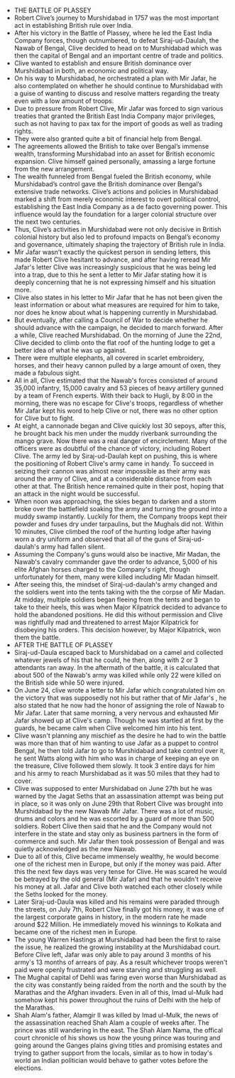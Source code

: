 - THE BATTLE OF PLASSEY
- Robert Clive’s journey to Murshidabad in 1757 was the most important act in establishing British rule over India.
- After his victory in the Battle of Plassey, where he led the East India Company forces, though outnumbered,  to defeat Siraj-ud-Daulah, the Nawab of Bengal, Clive decided to head on to Murshidabad which was then the capital of Bengal and an important centre of trade and politics.
- Clive wanted to establish and ensure British dominance over Murshidabad in both, an economic and political way.
- On his way to Murshidabad, he orchestrated a plan with Mir Jafar, he also contemplated on whether he should continue to Murshidabad with a guise of wanting to discuss and resolve matters regarding the treaty even with a low amount of troops.
- Due to pressure from Robert Clive, Mir Jafar was forced to sign various treaties that granted the British East India Company major privileges, such as not having to pax tax for the import of goods as well as trading rights.
- They were also granted quite a bit of financial help from Bengal.
- The agreements allowed the British to take over Bengal’s immense wealth, transforming Murshidabad into an asset for British economic expansion. Clive himself gained personally, amassing a large fortune from the new arrangement.
- The wealth funneled from Bengal fueled the British economy, while Murshidabad’s control gave the British dominance over Bengal’s extensive trade networks. Clive’s actions and policies in Murshidabad marked a shift from merely economic interest to overt political control, establishing the East India Company as a de facto governing power. This influence would lay the foundation for a larger colonial structure over the next two centuries.
- Thus, Clive’s activities in Murshidabad were not only decisive in British colonial history but also led to profound impacts on Bengal’s economy and governance, ultimately shaping the trajectory of British rule in India.
- Mir Jafar wasn't exactly the quickest person in sending letters, this made Robert Clive hesitant to advance, and after having reread Mir Jafar's letter Clive was increasingly suspicious that he was being led into a trap, due to this he sent a letter to Mir Jafar stating how it is deeply concerning that he is not expressing himself and his situation more.
- Clive also states in his letter to Mir Jafar that he has not been given the least information or about what measures are required for him to take, nor does he know about what is happening currently in Murshidabad.
- But eventually, after calling a Council of War to decide whether he should advance with the campaign, he decided to march forward. After a while, Clive reached Murshidabad. On the morning of June the 22nd, Clive decided to climb onto the flat roof of the hunting lodge to get a better idea of what he was up against.
- There were multiple elephants, all covered in scarlet embroidery, horses, and their heavy cannon pulled by a large amount of oxen, they made a fabulous sight.
- All in all, Clive estimated that the Nawab's forces consisted of around 35,000 infantry, 15,000 cavalry and 53 pieces of heavy artillery gunned by a team of French experts. With their back to Hugli, by 8:00 in the morning, there was no escape for Clive's troops, regardless of whether Mir Jafar kept his word to help Clive or not, there was no other option for Clive but to fight.
- At eight, a cannonade began and Clive quickly lost 30 sepoys, after this, he brought back his men under the muddy riverbank surrounding the mango grave. Now there was a real danger of encirclement. Many of the officers were as doubtful of the chance of victory, including Robert Clive. The army led by Siraj-ud-Daulah kept on pushing, this is where the positioning of Robert Clive's army came in handy. To succeed in seizing their cannon was almost near impossible as their army was around the army of Clive, and at a considerable distance from each other at that. The British hence remained quite in their post, hoping that an attack in the night would be successful.
- When noon was approaching, the skies began to darken and a storm broke over the battlefield soaking the army and turning the ground into a muddy swamp instantly. Luckily for them, the Company troops kept their powder and fuses dry under tarpaulins, but the Mughals did not. Within 10 minutes, Clive climbed the roof of the hunting lodge after having worn a dry uniform and observed that all of the guns of Siraj-ud-daulah's army had fallen silent.
- Assuming the Company's guns would also be inactive, Mir Madan, the Nawab's cavalry commander gave the order to advance, 5,000 of his elite Afghan horses charged to the Company's right, though unfortunately for them, many were killed including Mir Madan himself.
- After seeing this, the mindset of Siraj-ud-daulah's army changed and the soldiers went into the tents taking with the the corpse of Mir Madan. At midday, multiple soldiers began fleeing from the tents and began to take to their heels, this was when Major Kilpatrick decided to advance to hold the abandoned positions. He did this without permission and Clive was rightfully mad and threatened to arrest Major Kilpatrick for disobeying his orders. This decision however, by Major Kilpatrick, won them the battle.
- AFTER THE BATTLE OF PLASSEY
- Siraj-ud-Daula escaped back to Murshidabad on a camel and collected whatever jewels of his that he could, he then, along with 2 or 3 attendants ran away. In the aftermath of the battle, it is calculated that about 500 of the Nawab's army was killed while only 22 were killed on the British side while 50 were injured.
- On June 24, clive wrote a letter to Mir Jafar which congratulated him on the victory that was supposedly not his but rather that of Mir Jafar's , he also stated that he now had the honor of assigning the role of Nawab to Mir Jafar. Later that same morning, a very nervous and exhausted Mir Jafar showed up at Clive's camp. Though he was startled at first by the guards, he became calm when Clive welcomed him into his tent.
- Clive wasn't planning any mischief as the desire he had to win the battle was more than that of him wanting to use Jafar as a puppet to control Bengal, he then told Jafar to go to Murshidabad and take control over it, he sent Watts along with him who was in charge of keeping an eye on the treasure, Clive followed them slowly. It took 3 entire days for him and his army to reach Murshidabad as it was 50 miles that they had to cover.
- Clive was supposed to enter Murshidabad on June 27th but he was warned by the Jagat Seths that an assassination attempt was being put in place, so it was only on June 29th that Robert Clive was brought into Murshidabad by the new Nawab Mir Jafar. There was a lot of music, drums and colors and he was escorted by a guard of more than 500 soldiers. Robert Clive then said that he and the Company would not interfere in the state and stay only as business partners in the form of commerce and such. Mir Jafar then took possession of Bengal and was quietly acknowledged as the new Nawab.
- Due to all of this, Clive became immensely wealthy, he would become one of the richest men in Europe, but only if the money was paid. After this the next few days was very tense for Clive. He was scared he would be betrayed by the old general (Mir Jafar) and that he wouldn't receive his money at all. Jafar and Clive both watched each other closely while the Seths looked for the money.
- Later Siraj-ud-Daula was killed and his remains were paraded through the streets, on July 7th, Robert Clive finally got his money, it was one of the largest corporate gains in history, in the modern rate he made around $22 Million. He immediately moved his winnings to Kolkata and became one of the richest men in Europe.
- The young Warren Hastings at Murshidabad had been the first to raise the issue, he realized the growing instability at the Murshidabad court. Before Clive left, Jafar was only able to pay around 3 months of his army's 13 months of arrears of pay. As a result whichever troops weren't paid were openly frustrated and were starving and struggling as well.
- The Mughal capital of Dehli was faring even worse than Murshidabad as the city was constantly being raided from the north and the south by the Marathas and the Afghan invaders. Even in all of this, Imad ul-Mulk had somehow kept his power throughout the ruins of Delhi with the help of the Marathas.
- Shah Alam's father, Alamgir II was killed by Imad ul-Mulk, the news of the assassination reached Shah Alam a couple of weeks after. The prince was still wandering in the east. The Shah Alam Nama, the offical court chronicle of his shows us how the young prince was touring and going around the Ganges plains giving titles and promising estates and trying to gather support from the locals, similar as to how in today's world an Indian politician would behave to gather votes before the elections.